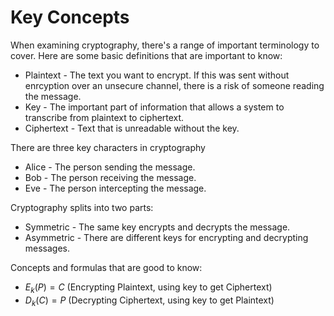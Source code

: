# Key Concepts

When examining cryptography, there's a range of important terminology to cover. Here are some basic definitions that are important to know:

* Plaintext - The text you want to encrypt. If this was sent without enrcyption over an unsecure channel, there is a risk of someone reading the message.
* Key - The important part of information that allows a system to transcribe from plaintext to ciphertext.
* Ciphertext - Text that is unreadable without the key.

There are three key characters in cryptography

* Alice - The person sending the message.
* Bob - The person receiving the message.
* Eve - The person intercepting the message.

Cryptography splits into two parts:

* Symmetric - The same key encrypts and decrypts the message.
* Asymmetric - There are different keys for encrypting and decrypting messages.

Concepts and formulas that are good to know:

* $E_k(P) = C$ (Encrypting Plaintext, using key to get Ciphertext)
* $D_k(C) = P$ (Decrypting Ciphertext, using key to get Plaintext)
